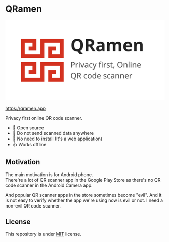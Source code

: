 # QRamen

![QRamen logo](public/og-image.png)

https://qramen.app

Privacy first online QR code scanner.

- :open_hands: Open source
- :see_no_evil: Do not send scanned data anywhere
- :metal: No need to install (It's a web application)
- :thumbsup: Works offline

## Motivation

The main motivation is for Android phone.  
There're a lot of QR scanner app in the Google Play Store as there's no QR code scanner in the Android Camera app.

And popular QR scanner apps in the store sometimes become "evil". And it is not easy to verify whether the app we're using now is evil or not. I need a non-evil QR code scanner.

## License

This repository is under [MIT](./LICENSE) license.
